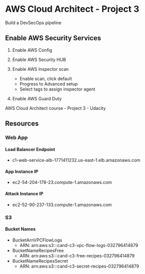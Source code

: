 # AWS Cloud Architect - Project 3

Build a DevSecOps pipeline

## Enable AWS Security Services

1. Enable AWS Config
2. Enable AWS Security HUB
3. Enable AWS Inspector scan

   - Enable scan, click default
   - Progress to Advanced setup
   - Select tags to assign inspector agent

4. Enable AWS Guard Duty

AWS Cloud Architect course - Project 3 - Udacity

## Resources

### Web App

#### Load Balancer Endpoint

- c1-web-service-alb-1771411232.us-east-1.elb.amazonaws.com

#### App Instance IP

- ec2-54-204-178-23.compute-1.amazonaws.com

#### Attack Instance IP

- ec2-52-90-237-133.compute-1.amazonaws.com

### S3

#### Bucket Names

- BucketArnVPCFlowLogs
  - ARN: arn:aws:s3:::cand-c3-vpc-flow-logs-032796414879
- BucketNameRecipesFree
  - ARN: arn:aws:s3:::cand-c3-free-recipes-032796414879
- BucketNameRecipesSecret
  - ARN: arn:aws:s3:::cand-c3-secret-recipes-032796414879

